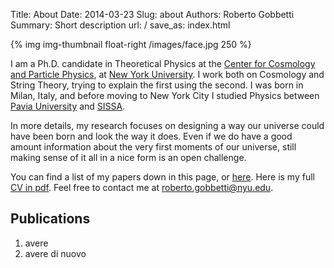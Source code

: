Title: About
Date: 2014-03-23
Slug: about
Authors: Roberto Gobbetti
Summary: Short description
url: /
save_as: index.html


{% img img-thumbnail float-right /images/face.jpg 250 %}

I am a Ph.D. candidate in Theoretical Physics at the [Center for Cosmology and Particle Physics](http://ccpp.nyu.edu/), at [New York University](http://www.nyu.edu). I work both on Cosmology and String Theory, trying to explain the first using the second. I was born in Milan, Italy, and before moving to New York City I studied Physics between [Pavia University](http://www.unipv.eu/site/en/home.html) and [SISSA](https://www.sissa.it/).

In more details, my research focuses on designing a way our universe could have been born and look the way it does. Even if we do have a good amount information about the very first moments of our universe, still making sense of it all in a nice form is an open challenge.

You can find a list of my papers down in this page, or [here](http://inspirehep.net/search?ln=en&p=find+a+gobbetti&of=hb&action_search=Search). Here is my full [CV in pdf]({filename}/files/CV.pdf). Feel free to contact me at <roberto.gobbetti@nyu.edu>.




## Publications

1. avere
2. avere di nuovo